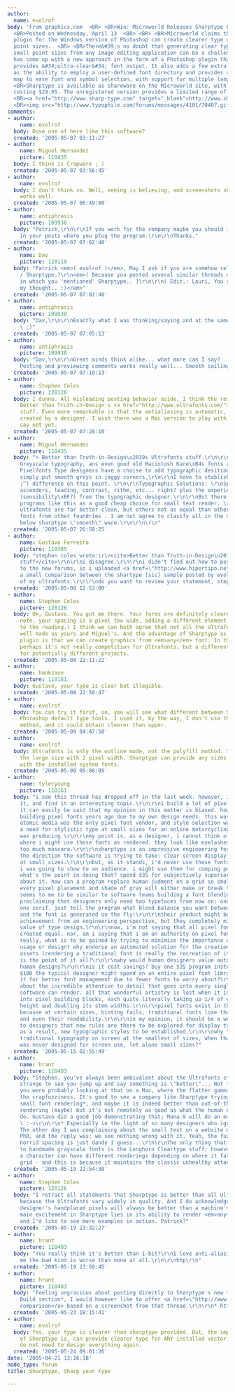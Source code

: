 ```yaml
---
author:
  name: evolrof
body: 'From graphics.com  <BR> <BR>Win: Microworld Releases Sharptype Photoshop Plugin  <BR>
  <BR>Posted on Wednesday, April 13  <BR> <BR> <BR>Microworld claims that its new
  plugin for the Windows version of Photoshop can create clearer type output at small
  point sizes.  <BR> <BR>There&#39;s no doubt that generating clear type output at
  small point sizes from any image editing application can be a challenge. Microworld
  has come up with a new approach in the form of a Photoshop plugin that it believes
  provides &#34;ultra-clear&#34; font output. It also adds a few extra touches, such
  as the ability to employ a user-defined font directory and provides a character
  map to ease font and symbol selection, with support for multiple languages.  <BR>
  <BR>Sharptype is available as shareware on the Microworld site, with registration
  costing $29.95. The unregistered version provides a limited range of font sizes.  <BR>
  <BR><a href="http://www.sharp-type.com" target="_blank">http://www.sharp-type.com</a>  <BR>
  <BR><img src="http://www.typophile.com/forums/messages/4101/70407.gif" alt="">'
comments:
- author:
    name: evolrof
  body: Dose one of here like this software?
  created: '2005-05-07 03:11:27'
- author:
    name: Miguel Hernandez
    picture: 110435
  body: I think is Crapware ; )
  created: '2005-05-07 03:56:45'
- author:
    name: evolrof
  body: I don't think so. Well, seeing is believing, and screenshots show that Sharptype
    works well.
  created: '2005-05-07 06:49:00'
- author:
    name: antiphrasis
    picture: 109938
  body: "Patrick,\r\n\r\nIf you work for the company maybe you should indicate so
    in your posts where you plug the program.\r\n\r\nThanks."
  created: '2005-05-07 07:02:48'
- author:
    name: Dav
    picture: 128119
  body: "Patrick <em>( evolrof )</em>, May I ask if you are somehow related to Microworld
    / Sharptype.?\r\n<em>( Because you posted several similar threads on Typophile,
    in which you 'mentioned' Sharptype.. )\r\n\r\n( Edit.: Lauri, You seem to share
    my thought.. :)</em>"
  created: '2005-05-07 07:02:48'
- author:
    name: antiphrasis
    picture: 109938
  body: "Dav,\r\n\r\nExactly what I was thinking/saying and at the same time too!
    \ :)"
  created: '2005-05-07 07:05:13'
- author:
    name: antiphrasis
    picture: 109938
  body: "Dav,\r\n\r\nGreat minds think alike... what more can I say?  :)\r\n\r\nP.S.
    Posting and previewing comments works really well... Smooth sailing!"
  created: '2005-05-07 07:10:13'
- author:
    name: Stephen Coles
    picture: 128126
  body: I dunno. All misleading posting behavior aside, I think the results are remarkable.
    Better than Truth-in-Design's <a href="http://www.ultrafonts.com/">Ultrafonts</a>
    stuff. Even more remarkable is that the antialiasing is automatic, not manually
    created by a designer. I wish there was a Mac version to play with, but the developers
    say not yet.
  created: '2005-05-07 07:28:10'
- author:
    name: Miguel Hernandez
    picture: 110435
  body: "> Better than Truth-in-Design\u2019s Ultrafonts stuff.\r\n\r\nI think Handpainted
    Greyscale typography, ans even good old Macintosh Kare\xB4s fonts are far better;
    Pixelfonts Type designers have a choise to add typographic desitions plus just
    simply put smooth greys in jaggy corners.\r\n\r\nI have to stablish a \"clear\"
    ;^) difference on this point. \r\n\r\nTypographic Solutions: \r\nSpacing, kern,
    ascenders, leading, contrast, rithm, etc... right? plus the experience and style
    (sensibility\xBF?) from the typographic designer.\r\n\r\nBut there are always
    programs like this as a good cheap choice for small text render. \r\n\r\nSome
    ultrafonts are far better clean, but others not as equal than other small custom
    fonts from other foundries . I am not agree to clasify all in the same level,
    below sharptype \"smooth\" ware.\r\n\r\n\r\n"
  created: '2005-05-07 20:58:25'
- author:
    name: Gustavo Ferreira
    picture: 110385
  body: "stephen coles wrote:\r\n<cite>Better than Truth-in-Design\u2019s Ultrafonts
    stuff</cite>\r\n\r\ni disagree.\r\n\r\ni didn't find out how to post an image
    to the new forums, so i uploaded <a href=\"http://www.hipertipo.net/comparison.png\">here</a>
    a small comparison between the shartype [sic] sample posted by evolrof and one
    of my ultrafonts.\r\n\r\ndo you want to review your statement, stephen?  :-)"
  created: '2005-05-08 12:53:00'
- author:
    name: Stephen Coles
    picture: 128126
  body: Ok, Gustavo. You got me there. Your forms are definitely clearer. (On a separate
    note, your spacing is a pixel too wide, adding a different element of difficulty
    to the reading.) I think we can both agree that not all the Ultrafonts are as
    well made as yours and Miguel's. And the advantage of Sharptype as a Photoshop
    plugin is that we can create graphics from <em>any</em> font. In that respect
    perhaps it's not really competition for Ultrafonts, but a different sort of tool
    for potentially different projects.
  created: '2005-05-08 22:11:22'
- author:
    name: hankzane
    picture: 110181
  body: Gustavo, your type is clear but illegible.
  created: '2005-05-08 22:50:47'
- author:
    name: evolrof
  body: You can try it first, so, you will see what different between Sharptype and
    Photoshop default type tools. I used it, by the way, I don't use the "USM" render
    method, and it could obtain clearer than upper.
  created: '2005-05-09 04:47:50'
- author:
    name: evolrof
  body: Ultrafonts is only the outline mode, not the polyfill mothod. You do not get
    the large size with 2 pixel width. Sharptype can provide any sizes what you want
    with the installed system fonts.
  created: '2005-05-09 05:08:05'
- author:
    name: tyleryoung
    picture: 110161
  body: "i see this thread has dropped off in the last week. however, i just discovered
    it, and find it an interesting topic.\r\n\r\ni build a lot of pixel fonts, so
    it can easily be said that my opinion in this matter is biased. however, i began
    building pixel fonts years ago due to my own design needs. this was back when
    atomic media was the only pixel font vendor, and style selection was thin. i had
    a need for stylistic type at small sizes for an online motorcycling magazine i
    was producing.\r\n\r\nmy point is, as a designer, i cannot think of one situation
    where i might use these fonts as rendered. they look like eyelashes covered with
    too much mascara.\r\n\r\nsharptype is an impressive engineering feat. i can appreciate
    the direction the software is trying to take: clear screen display typography
    at small sizes.\r\n\r\nbut, as it stands, i'd never use these fonts in a design
    i was going to show to an audience. i might use them for comping purposes, but
    what's the point in doing that? spend $35 for subjectively superior type?\r\n\r\nthink
    about it. how can a program replace human judment on a grid so small and sparse,
    every pixel placement and shade of gray will either make or break the design?\r\n\r\nit
    seems to me to be similar to software teams building a font blending program and
    proclaiming that designers only need two typefaces from now on: one sans, and
    one serif. just tell the program what blend balance you want between the two,
    and the font is generated on the fly!\r\n\r\ntheir product might be an outstanding
    achievement from an engineering perspective, but they completely minimize the
    value of type design.\r\n\r\nnow, i'm not saying that all pixel font designs are
    created equal. nor, am i saying that i am an authority on pixel font design.\r\n\r\nbut
    really, what is to be gained by trying to minimize the importance of pixel font
    usage or design? why endorse an automated solution for the creation of design
    assets (rendering a traditional font is really the recreation of it) when DESIGN
    is the point of it all?\r\n\r\nwhy would human designers value automation over
    human designs?\r\n\r\nis it cost savings? buy one $35 program instead of the average
    $100 the typical designer might spend on an entire pixel font library?\r\n\r\nis
    it for better font management due to fewer fonts to worry about?\r\n\r\nthink
    about the incredible attention to detail that goes into every single font this
    software can render. all that wonderful artistry is lost when it is translated
    into pixel building blocks, each quite literally taking up 1/4 of each glyph's
    height and doubling its stem widths.\r\n\r\npixel fonts exist in their own right
    because at certain sizes, hinting fails, traditional fonts lose their character,
    and even their readability.\r\n\r\nin my opinion, it should be a welcome idea
    to designers that new rules are there to be explored for display typography, and
    as a result, new typographic styles to be established.\r\n\r\nwhy try to render
    traditional typography on screen at the smallest of sizes, when that typography
    was never designed for screen use, let alone small sizes?"
  created: '2005-05-15 02:55:49'
- author:
    name: hrant
    picture: 110403
  body: "Stephen, you've always been ambivalent about the Ultrafonts stuff - it's
    strange to see you jump up and say something is \"better\"... Not to mention that
    you were probably looking at that on a Mac, where the flatter gamma would hide
    the crapfuzziness. It's good to see a company like Sharptype trying to improve
    small font rendering*, and maybe it is indeed better than out-of-the-box Photoshop
    rendering (maybe) but it's not remotely as good as what the human eye/hand can
    do. Gustavo did a good job demonstrating that; Mana-9 will do an even better job.
    \ :->\r\n\r\n* Especially in the light of so many designers who ignore the problem.
    The other day I was complaining about the small text on a website of a typography
    PhD, and the reply was: we see nothing wrong with it. Yeah, the fuzzy stems and
    horrid spacing is just dandy I guess...\r\n\r\nThe only thing that comes close
    to handmade grayscale fonts is the Longhorn Cleartype stuff; however, in Cleartype
    a character can have different renderings depending on where it falls on the subpixel
    grid - and this is because it maintains the classic unhealthy attachment to WYSIWYG.\r\n\r\nhhp\r\n"
  created: '2005-05-19 22:54:30'
- author:
    name: Stephen Coles
    picture: 128126
  body: "I retract all statements that Sharptype is better than all Ultrafonts, partly
    because the Ultrafonts vary widely in quality. And I do acknowledge that a <em>good</em>
    designer's handplaced pixels will always be better than a machine's.\r\n\r\nMy
    main excitement in Sharptype lies in its ability to render <em>any</em> font better,
    and I'd like to see more examples in action. Patrick?"
  created: '2005-05-19 23:32:27'
- author:
    name: hrant
    picture: 110403
  body: "You really think it's better than 1-bit?\r\nI love anti-aliasing, but to
    me the bad kind is worse than none at all.\r\n\r\nhhp\r\n"
  created: '2005-05-19 23:50:45'
- author:
    name: hrant
    picture: 110403
  body: "Feeling ungracious about posting directly to Sharptype's new thread in the
    Build section*, I would however like to offer <a href=\"http://www.themicrofoundry.com/other/vsSharp.gif\">this
    comparison</a> based on a screenshot from that thread.\r\n\r\n* http://typophile.com/node/12642\r\n\r\nhhp\r\n"
  created: '2005-05-23 18:15:41'
- author:
    name: evolrof
  body: Yes, your type is clearer than sharptype provided. But, the important point
    of Sharptype is, can provide clearer type for ANY installed vector font files,
    do not need to design everything again.
  created: '2005-05-24 09:01:26'
date: '2005-04-21 13:16:18'
node_type: forum
title: Sharptype, Sharp your type

---
```

